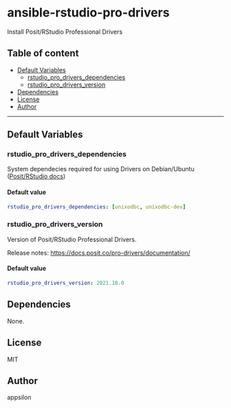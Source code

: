 # ansible-rstudio-pro-drivers

Install Posit/RStudio Professional Drivers

## Table of content

- [Default Variables](#default-variables)
  - [rstudio_pro_drivers_dependencies](#rstudio_pro_drivers_dependencies)
  - [rstudio_pro_drivers_version](#rstudio_pro_drivers_version)
- [Dependencies](#dependencies)
- [License](#license)
- [Author](#author)

---

## Default Variables

### rstudio_pro_drivers_dependencies

System dependecies required for using Drivers on Debian/Ubuntu ([Posit/RStudio docs](https://docs.posit.co/pro-drivers/workbench-connect/#step-1-install-dependencies))

#### Default value

```YAML
rstudio_pro_drivers_dependencies: [unixodbc, unixodbc-dev]
```

### rstudio_pro_drivers_version

Version of Posit/RStudio Professional Drivers.

Release notes: https://docs.posit.co/pro-drivers/documentation/

#### Default value

```YAML
rstudio_pro_drivers_version: 2021.10.0
```



## Dependencies

None.

## License

MIT

## Author

appsilon

